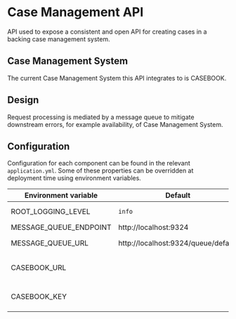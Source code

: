 # Case Management API

API used to expose a consistent and open API for creating cases in a 
backing case management system.

## Case Management System
The current Case Management System this API integrates to is CASEBOOK.

## Design
Request processing is mediated by a message queue to mitigate downstream
errors, for example availability, of Case Management System.

## Configuration

Configuration for each component can be found in the relevant `application.yml`. Some of 
these properties can be overridden at deployment time using environment variables.  

Environment variable | Default | Description
--- | --- | ---
ROOT_LOGGING_LEVEL | `info` | Root logging level
MESSAGE_QUEUE_ENDPOINT | http://localhost:9324 | SQS endpoint
MESSAGE_QUEUE_URL | http://localhost:9324/queue/default | SQS message queue
CASEBOOK_URL | | URL of CASEBOOK service
CASEBOOK_KEY | | Secret key for CASEBOOK authentication
